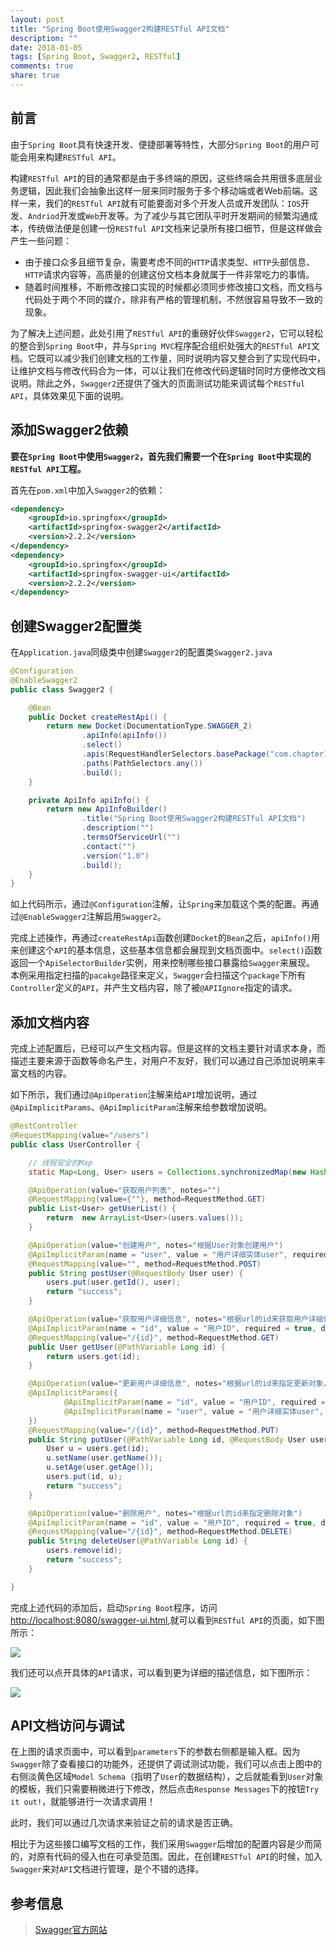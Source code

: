 ```yaml
---
layout: post
title: "Spring Boot使用Swagger2构建RESTful API文档"
description: ""
date: 2018-01-05
tags: [Spring Boot, Swagger2, RESTful]
comments: true
share: true
---
```


## 前言

由于`Spring Boot`具有快速开发、便捷部署等特性，大部分`Spring Boot`的用户可能会用来构建`RESTful API`。

构建`RESTful API`的目的通常都是由于多终端的原因，这些终端会共用很多底层业务逻辑，因此我们会抽象出这样一层来同时服务于多个移动端或者Web前端。这样一来，我们的`RESTful API`就有可能要面对多个开发人员或开发团队：`IOS`开发、`Andriod`开发或`Web`开发等。为了减少与其它团队平时开发期间的频繁沟通成本，传统做法便是创建一份`RESTful API`文档来记录所有接口细节，但是这样做会产生一些问题：
- 由于接口众多且细节复杂，需要考虑不同的`HTTP`请求类型、`HTTP`头部信息、`HTTP`请求内容等，高质量的创建这份文档本身就属于一件非常吃力的事情。
- 随着时间推移，不断修改接口实现的时候都必须同步修改接口文档，而文档与代码处于两个不同的媒介，除非有严格的管理机制，不然很容易导致不一致的现象。

为了解决上述问题，此处引用了`RESTful API`的重磅好伙伴`Swagger2`，它可以轻松的整合到`Spring Boot`中，并与`Spring MVC`程序配合组织处强大的`RESTful API`文档。它既可以减少我们创建文档的工作量，同时说明内容又整合到了实现代码中，让维护文档与修改代码合为一体，可以让我们在修改代码逻辑时同时方便修改文档说明。除此之外，`Swagger2`还提供了强大的页面测试功能来调试每个`RESTful API`，具体效果见下面的说明。

## 添加Swagger2依赖

**要在`Spring Boot`中使用`Swagger2`，首先我们需要一个在`Spring Boot`中实现的`RESTful API`工程。**

首先在`pom.xml`中加入`Swagger2`的依赖：

```xml
<dependency>
    <groupId>io.springfox</groupId>
    <artifactId>springfox-swagger2</artifactId>
    <version>2.2.2</version>
</dependency>
<dependency>
    <groupId>io.springfox</groupId>
    <artifactId>springfox-swagger-ui</artifactId>
    <version>2.2.2</version>
</dependency>
```

## 创建Swagger2配置类

在`Application.java`同级类中创建`Swagger2`的配置类`Swagger2.java`

```java
@Configuration
@EnableSwagger2
public class Swagger2 {

    @Bean
    public Docket createRestApi() {
        return new Docket(DocumentationType.SWAGGER_2)
                .apiInfo(apiInfo())
                .select()
                .apis(RequestHandlerSelectors.basePackage("com.chapter1"))
                .paths(PathSelectors.any())
                .build();
    }

    private ApiInfo apiInfo() {
        return new ApiInfoBuilder()
                .title("Spring Boot使用Swagger2构建RESTful API文档")
                .description("")
                .termsOfServiceUrl("")
                .contact("")
                .version("1.0")
                .build();
    }
}
```

如上代码所示，通过`@Configuration`注解，让`Spring`来加载这个类的配置。再通过`@EnableSwagger2`注解启用`Swagger2`。

完成上述操作，再通过`createRestApi`函数创建`Docket`的`Bean`之后，`apiInfo()`用来创建这个`API`的基本信息，这些基本信息都会展现到文档页面中。`select()`函数返回一个`ApiSelectorBuilder`实例，用来控制哪些接口暴露给`Swagger`来展现。
本例采用指定扫描的`pacakge`路径来定义，`Swagger`会扫描这个`package`下所有`Controller`定义的`API`，并产生文档内容，除了被`@APIIgnore`指定的请求。

## 添加文档内容

完成上述配置后，已经可以产生文档内容。但是这样的文档主要针对请求本身，而描述主要来源于函数等命名产生，对用户不友好，我们可以通过自己添加说明来丰富文档的内容。

如下所示，我们通过`@ApiOperation`注解来给`API`增加说明，通过`@ApiImplicitParams`、`@ApiImplicitParam`注解来给参数增加说明。

```java
@RestController
@RequestMapping(value="/users")
public class UserController {

    // 线程安全的Map
    static Map<Long, User> users = Collections.synchronizedMap(new HashMap<Long, User>());

    @ApiOperation(value="获取用户列表", notes="")
    @RequestMapping(value={""}, method=RequestMethod.GET)
    public List<User> getUserList() {
        return  new ArrayList<User>(users.values());
    }

    @ApiOperation(value="创建用户", notes="根据User对象创建用户")
    @ApiImplicitParam(name = "user", value = "用户详细实体user", required = true, dataType = "User")
    @RequestMapping(value="", method=RequestMethod.POST)
    public String postUser(@RequestBody User user) {
        users.put(user.getId(), user);
        return "success";
    }

    @ApiOperation(value="获取用户详细信息", notes="根据url的id来获取用户详细信息")
    @ApiImplicitParam(name = "id", value = "用户ID", required = true, dataType = "Long")
    @RequestMapping(value="/{id}", method=RequestMethod.GET)
    public User getUser(@PathVariable Long id) {
        return users.get(id);
    }

    @ApiOperation(value="更新用户详细信息", notes="根据url的id来指定更新对象，并根据传过来的user信息来更新用户详细信息")
    @ApiImplicitParams({
            @ApiImplicitParam(name = "id", value = "用户ID", required = true, dataType = "Long"),
            @ApiImplicitParam(name = "user", value = "用户详细实体user", required = true, dataType = "User")
    })
    @RequestMapping(value="/{id}", method=RequestMethod.PUT)
    public String putUser(@PathVariable Long id, @RequestBody User user) {
        User u = users.get(id);
        u.setName(user.getName());
        u.setAge(user.getAge());
        users.put(id, u);
        return "success";
    }

    @ApiOperation(value="删除用户", notes="根据url的id来指定删除对象")
    @ApiImplicitParam(name = "id", value = "用户ID", required = true, dataType = "Long")
    @RequestMapping(value="/{id}", method=RequestMethod.DELETE)
    public String deleteUser(@PathVariable Long id) {
        users.remove(id);
        return "success";
    }

}
```

完成上述代码的添加后，启动`Spring Boot`程序，访问 [http://localhost:8080/swagger-ui.html](http://localhost:8080/swagger-ui.html),就可以看到`RESTful API`的页面，如下图所示：

![](http://oih7sazbd.bkt.clouddn.com/FsBASabeBPcBwMSoOHlcONb-jRsT)

我们还可以点开具体的`API`请求，可以看到更为详细的描述信息，如下图所示：

![](http://oih7sazbd.bkt.clouddn.com/FlNnkOv4CsnUal_mZdb2F5Y2rq4x)

## API文档访问与调试

在上图的请求页面中，可以看到`parameters`下的参数右侧都是输入框。因为`Swagger`除了查看接口的功能外，还提供了调试测试功能，我们可以点击上图中的右侧淡黄色区域`Model Schema`（指明了`User`的数据结构），之后就能看到`User`对象的模板，我们只需要稍微进行下修改，然后点击`Response Messages`下的按钮`Try it out!`，就能够进行一次请求调用！

此时，我们可以通过几次请求来验证之前的请求是否正确。

相比于为这些接口编写文档的工作，我们采用`Swagger`后增加的配置内容是少而简的，对原有代码的侵入也在可承受范围。因此，在创建`RESTful API`的时候，加入`Swagger`来对`API`文档进行管理，是个不错的选择。

## 参考信息

> [Swagger官方网站](http://swagger.io/)
